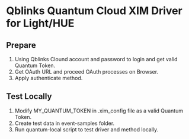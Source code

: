 # Qblinks Quantum Cloud XIM Driver for Light/HUE

## Prepare

1. Using Qblinks Clound account and password to login and get valid Quantum Token.
1. Get OAuth URL and proceed OAuth processes on Browser.
1. Apply authenticate method.

## Test Locally

1. Modify MY_QUANTUM_TOKEN in .xim_config file as a valid Quantum Token.
1. Create test data in event-samples folder.
1. Run quantum-local script to test driver and method locally.

